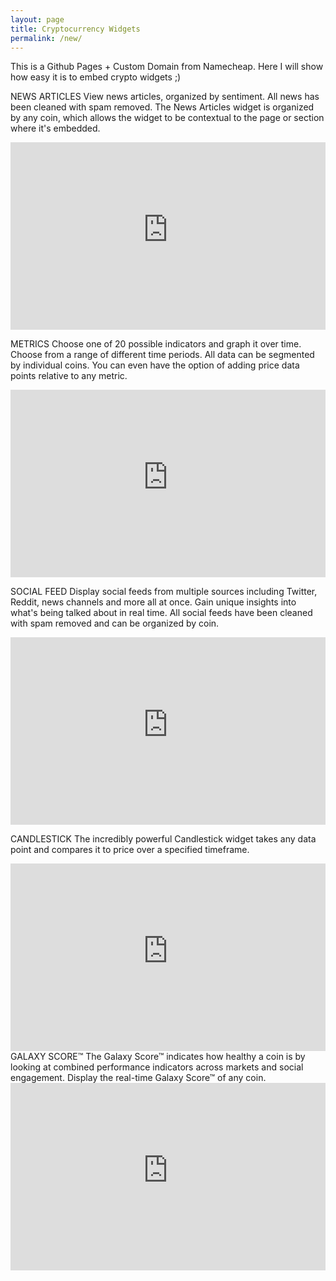```yaml
---
layout: page
title: Cryptocurrency Widgets
permalink: /new/
---
```


This is a Github Pages + Custom Domain from Namecheap. Here I will show how easy it is to embed crypto widgets ;)

NEWS ARTICLES
View news articles, organized by sentiment. All news has been cleaned with spam removed. The News Articles widget is organized by any coin, which allows the widget to be contextual to the page or section where it's embedded.
<iframe src="https://lunarcrush-widgets.firebaseapp.com/news?key=8prxl4hr9z59l481j8g5&symbol=BTC&interval=1 Week&animation=false&theme=light" id="news-articles" frameBorder="0" border="0" cellspacing="0" scrolling="yes" style="width: 100%; height: 300px;"></iframe>

METRICS
Choose one of 20 possible indicators and graph it over time. Choose from a range of different time periods. All data can be segmented by individual coins. You can even have the option of adding price data points relative to any metric.

<iframe src="https://lunarcrush-widgets.firebaseapp.com/metrics?key=8prxl4hr9z59l481j8g5&metric=galaxy_score&price_correlation=true&symbol=BTC&interval=1 Week&animation=false&theme=light" id="metrics" frameBorder="0" border="0" cellspacing="0" scrolling="no" style="width: 100%; height: 300px;"></iframe>

SOCIAL FEED
Display social feeds from multiple sources including Twitter, Reddit, news channels and more all at once. Gain unique insights into what's being talked about in real time. All social feeds have been cleaned with spam removed and can be organized by coin.

<iframe src="https://lunarcrush-widgets.firebaseapp.com/social?key=8prxl4hr9z59l481j8g5&symbol=BTC&interval=1 Week&animation=false&theme=light" id="social-feed" frameBorder="0" border="0" cellspacing="0" scrolling="no" style="width: 100%; height: 300px;"></iframe>

CANDLESTICK
The incredibly powerful Candlestick widget takes any data point and compares it to price over a specified timeframe.

<iframe src="https://lunarcrush-widgets.firebaseapp.com/candlestick?key=8prxl4hr9z59l481j8g5&symbol=BTC&interval=1 Week&animation=false&theme=light" id="candlestick" frameBorder="0" border="0" cellspacing="0" scrolling="no" style="width: 100%; height: 300px;"></iframe>
GALAXY SCORE™
The Galaxy Score™ indicates how healthy a coin is by looking at combined performance indicators across markets and social engagement. Display the real-time Galaxy Score™ of any coin.

<iframe src="https://lunarcrush-widgets.firebaseapp.com/galaxy?key=8prxl4hr9z59l481j8g5&symbol=BTC&interval=1 Week&animation=false&theme=light" id="galaxy-score" frameBorder="0" border="0" cellspacing="0" scrolling="no" style="width: 100%; height: 300px;"></iframe>

